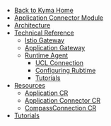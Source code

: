<!-- markdown-link-check-disable -->
* [Back to Kyma Home](/)
* [Application Connector Module](/application-connector-manager/user/README.md)
* [Architecture](/application-connector-manager/user/00-10-architecture.md)
* [Technical Reference](/application-connector-manager/user/technical-reference/README.md)
  * [Istio Gateway](/application-connector-manager/user/technical-reference/runtime-agent/02-10-istio-gateway.md)
  * [Application Gateway](/application-connector-manager/user/technical-reference/runtime-agent/02-20-application-gateway.md)
  * [Runtime Agent](/application-connector-manager/user/technical-reference/runtime-agent/README.md)
    * [UCL Connection](/application-connector-manager/user/technical-reference/runtime-agent/03-10-ucl-connection.md)
    * [Configuring Rubtime](/application-connector-manager/user/technical-reference/runtime-agent/03-20-configuring-runtime.md)
    * [Tutorials](/application-connector-manager/user/technical-reference/runtime-agent/tutorials/README.md)
* [Resources](/application-connector-manager/user/resources/README.md)
  * [Application CR](/application-connector-manager/user/resources/06-10-application.md)
  * [Application Connector CR](/application-connector-manager/user/resources/06-30-application-connector.md)
  * [CompassConnection CR](/application-connector-manager/user/resources/06-20-compassconnection.md)
* [Tutorials](/application-connector-manager/user/tutorials/README.md)
<!-- markdown-link-check-enable -->